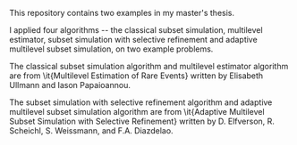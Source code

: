 This repository contains two examples in my master's thesis.

I applied four algorithms -- the classical subset simulation, multilevel estimator, subset simulation with selective refinement and adaptive multilevel subset simulation, on two example problems.

The classical subset simulation algorithm and multilevel estimator algorithm are from \it{Multilevel Estimation of Rare Events} written by Elisabeth Ullmann and Iason Papaioannou.

The subset simulation with selective refinement algorithm and adaptive multilevel subset simulation algorithm are from \it{Adaptive Multilevel Subset Simulation with Selective Refinement} written by D. Elfverson, R. Scheichl, S. Weissmann, and F.A. Diazdelao.
